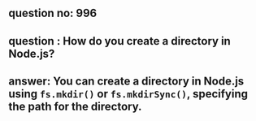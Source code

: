 
      
## question no: 996

## question : How do you create a directory in Node.js?

## answer: You can create a directory in Node.js using `fs.mkdir()` or `fs.mkdirSync()`, specifying the path for the directory.
      